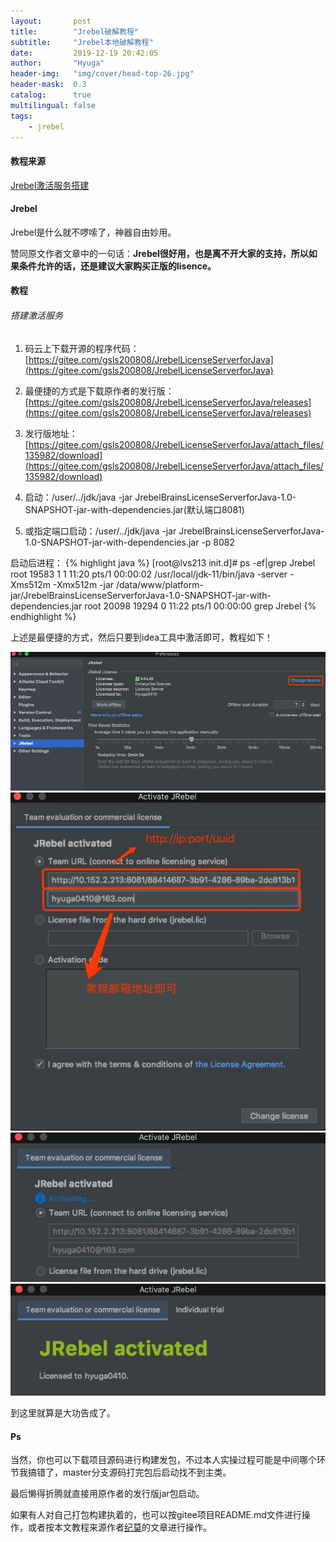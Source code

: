 ```yaml
---
layout:       post
title:        "Jrebel破解教程"
subtitle:     "Jrebel本地破解教程"
date:         2019-12-19 20:42:05
author:       "Hyuga"
header-img:   "img/cover/head-top-26.jpg"
header-mask:  0.3
catalog:      true
multilingual: false
tags:
    - jrebel
---
```


#### 教程来源

[Jrebel激活服务搭建](https://www.cnblogs.com/jimoer/p/11161339.html)

#### Jrebel
Jrebel是什么就不啰嗦了，神器自由妙用。

赞同原文作者文章中的一句话：**Jrebel很好用，也是离不开大家的支持，所以如果条件允许的话，还是建议大家购买正版的lisence。**

#### 教程

###### 搭建激活服务
1. 码云上下载开源的程序代码：[https://gitee.com/gsls200808/JrebelLicenseServerforJava](https://gitee.com/gsls200808/JrebelLicenseServerforJava)

2. 最便捷的方式是下载原作者的发行版：[https://gitee.com/gsls200808/JrebelLicenseServerforJava/releases](https://gitee.com/gsls200808/JrebelLicenseServerforJava/releases)

3. 发行版地址：[https://gitee.com/gsls200808/JrebelLicenseServerforJava/attach_files/135982/download](https://gitee.com/gsls200808/JrebelLicenseServerforJava/attach_files/135982/download)

4. 启动：/user/../jdk/java -jar JrebelBrainsLicenseServerforJava-1.0-SNAPSHOT-jar-with-dependencies.jar(默认端口8081)

5. 或指定端口启动：/user/../jdk/java -jar JrebelBrainsLicenseServerforJava-1.0-SNAPSHOT-jar-with-dependencies.jar -p 8082

启动后进程：
{% highlight java %}
[root@lvs213 init.d]# ps -ef|grep Jrebel
root     19583     1  1 11:20 pts/1    00:00:02 /usr/local/jdk-11/bin/java -server -Xms512m -Xmx512m -jar /data/www/platform-jar/JrebelBrainsLicenseServerforJava-1.0-SNAPSHOT-jar-with-dependencies.jar
root     20098 19294  0 11:22 pts/1    00:00:00 grep Jrebel
{% endhighlight %}

上述是最便捷的方式，然后只要到idea工具中激活即可，教程如下！

![](../img/2019/2019-12/jrebel-1.png)
![](../img/2019/2019-12/jrebel-2.png)
![](../img/2019/2019-12/jrebel-3.png)
![](../img/2019/2019-12/jrebel-4.png)

到这里就算是大功告成了。

#### Ps 

当然，你也可以下载项目源码进行构建发包，不过本人实操过程可能是中间哪个环节我搞错了，master分支源码打完包后启动找不到主类。

最后懒得折腾就直接用原作者的发行版jar包启动。

如果有人对自己打包构建执着的，也可以按gitee项目README.md文件进行操作，或者按本文教程来源作者[纪莫](https://www.cnblogs.com/jimoer/p/11161339.html)的文章进行操作。




